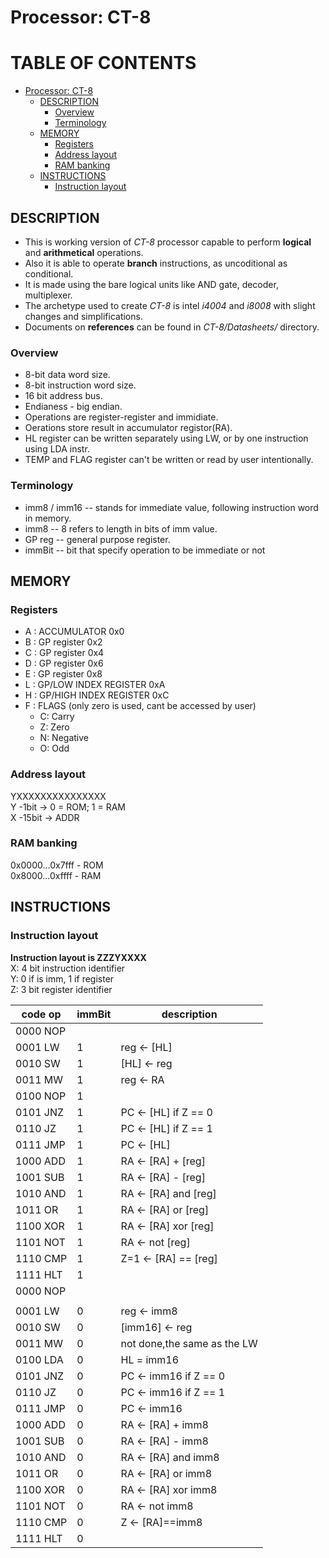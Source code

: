 # Processor: CT-8

# TABLE OF CONTENTS
- [Processor: CT-8](#processor--ct-8)
  * [DESCRIPTION](#--description--)
    + [Overview](#overview)
    + [Terminology](#terminology)
  * [MEMORY](#memory)
    + [Registers](#registers)
    + [Address layout](#address-layout)
    + [RAM banking](#ram-banking)
  * [INSTRUCTIONS](#instructions)
    + [Instruction layout](#instruction-layout)

## DESCRIPTION
+ This is working version of *CT-8* processor capable to perform **logical** and **arithmetical** operations.
+ Also it is able to operate **branch** instructions, as uncoditional as conditional. 
+ It is made using the bare logical units like AND gate, decoder, multiplexer. 
+ The archetype used to create *CT-8* is intel *i4004* and *i8008* with slight changes and simplifications.
+ Documents on **references** can be found in *CT-8/Datasheets/* directory. 

### Overview
+ 8-bit data word size.
+ 8-bit instruction word size.
+ 16 bit address bus.
+ Endianess - big endian.
+ Operations are register-register and immidiate. 
+ Oerations store result in accumulator registor(RA).
+ HL register can be written separately using LW, or by one instruction using LDA instr.
+ TEMP and FLAG register can't be written or read by user intentionally.

### Terminology
+ imm8 / imm16 	-- stands for immediate value, following instruction word in memory.
+ imm8  	-- 8 refers to length in bits of imm value.
+ GP reg 	-- general purpose register.
+ immBit 	-- bit that specify operation to be immediate or not

## MEMORY
### Registers
+ A : ACCUMULATOR 0x0
+ B : GP register 0x2
+ C : GP register 0x4
+ D : GP register 0x6
+ E : GP register 0x8
+ L : GP/LOW INDEX REGISTER 0xA
+ H : GP/HIGH INDEX REGISTER 0xC
+ F : FLAGS (only zero is used, cant be accessed by user)<br />
	- C:  Carry<br />
	- Z:  Zero<br />
	- N:  Negative<br />
	- O:  Odd<br />

### Address layout
YXXXXXXXXXXXXXXX <br />
Y -1bit  -> 0 = ROM; 1 = RAM <br />
X -15bit -> ADDR <br />

### RAM banking
0x0000...0x7fff - ROM <br /> 
0x8000...0xffff - RAM <br />

## INSTRUCTIONS

### Instruction layout
**Instruction layout is ZZZYXXXX** <br />
X: 4 bit instruction identifier<br />
Y: 0 if is imm, 1 if register<br />
Z: 3 bit register identifier

|code op | immBit | description |
| ------ | ------ | ----------- |
|0000 NOP|	  |		|
|0001 LW | 1	  |reg	 <-	[HL]	|
|0010 SW | 1	  |[HL]  <-	reg				 |
|0011 MW | 1	  |reg	 <-	RA				 |
|0100 NOP| 1	  |							 |
|0101 JNZ| 1	  |PC 	 <- [HL] if Z == 0   |
|0110 JZ | 1	  |PC 	 <- [HL] if Z == 1 	 |
|0111 JMP| 1	  |PC	 <- [HL]							 |
|1000 ADD| 1	  |RA	 <- [RA]  +		[reg]|
|1001 SUB| 1	  |RA	 <- [RA]  - 	[reg]|
|1010 AND| 1	  |RA	 <- [RA]  and	[reg]|
|1011 OR | 1	  |RA	 <- [RA]  or 	[reg]|
|1100 XOR| 1	  |RA	 <- [RA]  xor	[reg]|
|1101 NOT| 1	  |RA	 <- 	  not 	[reg]|
|1110 CMP| 1	  |Z=1   <- [RA]  ==	[reg]|
|1111 HLT| 1  	  |				|
|0000 NOP| 	  |				|
|	 |	  |				|
|0001 LW | 0	  |reg	   <-	imm8            |  
|0010 SW | 0	  |[imm16] <-	reg             |    
|0011 MW | 0	  |not done,the same as the LW  |
|0100 LDA| 0	  |HL    =  imm16               |
|0101 JNZ| 0	  |PC 	 <- imm16 if Z == 0     |         
|0110 JZ | 0	  |PC 	 <- imm16 if Z == 1     |         
|0111 JMP| 0	  |PC	 <- imm16                             |             
|1000 ADD| 0	  |RA	 <- [RA] 	+		imm8|
|1001 SUB| 0	  |RA	 <- [RA] 	- 		imm8|
|1010 AND| 0	  |RA	 <- [RA] 	and		imm8|
|1011 OR | 0	  |RA	 <- [RA] 	or 		imm8|
|1100 XOR| 0	  |RA	 <- [RA] 	xor		imm8|
|1101 NOT| 0	  |RA	 <- not 	imm8        |      
|1110 CMP| 0	  |Z     <- [RA]==imm8          |    
|1111 HLT| 0 	  |                             |
